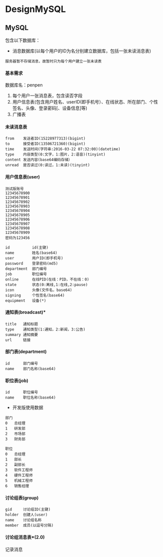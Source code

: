 # DesignMySQL

## MySQL

包含以下数据库：

* 消息数据库(以每个用户的ID为名分别建立数据库，包括一张未读消息表)

```
服务器暂不存储消息，故暂时只为每个用户建立一张未读表
```
#### 基本需求

数据库名：penpen

1. 每个用户一张消息表，包含读否字段
2. 用户信息表(包含用户姓名、userID(即手机号）、在线状态、所在部门、个性签名、头像、登录密码[、设备信息]等)
3. 广播表

#### 未读消息表

```
from	发送者ID(15228977313)(bigint)
to		接受者ID(13506721360)(bigint)
time	发送时间(字符串:2016-03-22 07:32:00)(datetime)
type	内容类型(0:文字，1:图片，2:语音)(tinyint)
content	发送内容(base64编码存储）
unread	是否读过(0:读过，1:未读)(tinyint)
```

#### 用户信息表(user)

````
测试版账号
12345678900
12345678901
12345678902
12345678903
12345678904
12345678905
12345678906
12345678907
12345678908
12345678909
密码为123456
````

```
id			id(主键)
name		姓名(base64)
user		用户ID(即手机号)
password	登录密码(md5)
department	部门编号
job			职位编号
online		在线PID(在线：PID，不在线：0)
state		状态(0:离线,1:在线,2:pause)
icon		头像(文件名，base64)
signing		个性签名(base64)
equipment	设备(*)
```

#### 通知表(broadcast)*

```
title	通知标题
type	通知类型(1:通知，2:新闻，3:公告)
summary	通知摘要
url		链接
```

#### 部门表(department)

```
id		部门编号
name	部门名称(base64)
```

#### 职位表(job)

```
id		职位编号
name	职位名称(base64)
```

- 开发版使用数据

```
部门
0	总经理
1	研发部
2	市场部
3	财务部

职位
0	总经理
1	部长
2	副部长
3	软件工程师
4	硬件工程师
5	机械工程师
6	销售经理
```

#### 讨论组表(group)

```
gid		讨论组ID(主键)
holder	创建人(user)
name	讨论组名称
member	成员(以逗号分隔)
```

#### 讨论组消息表*(2.0)

记录消息

